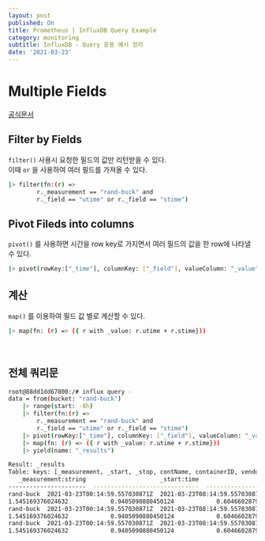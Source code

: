 ```yaml
---
layout: post
published: On
title: Prometheus | InfluxDB Query Example
category: monitoring
subtitle: InfluxDB - Query 응용 예시 정리
date: '2021-03-23'
---  
```


# Multiple Fields

[공식문서](https://docs.influxdata.com/influxdb/cloud/query-data/common-queries/multiple-fields-in-calculations/)

## Filter by Fields 
```filter()``` 사용시 요청한 필드의 값만 리턴받을 수 있다. <br>
이때 ```or``` 을 사용하여 여러 필드를 가져올 수 있다.

```sh
|> filter(fn:(r) =>
		r._measurement == "rand-buck" and
		r._field == "utime" or r._field == "stime")
```

## Pivot Fileds into columns
```pivot()``` 를 사용하면 시간을 row key로 가지면서 여러 필드의 값을 한 row에 나타낼 수 있다.

```sh
|> pivot(rowKey:["_time"], columnKey: ["_field"], valueColumn: "_value")
```

## 계산
```map()``` 를 이용하여 필드 값 별로 계산할 수 있다.

```sh
|> map(fn: (r) => ({ r with _value: r.utime + r.stime}))
```

<br>

## 전체 쿼리문

```sh
root@88dd1dd67800:/# influx query -
data = from(bucket: "rand-buck")
	|> range(start: -8h)
	|> filter(fn:(r) =>
		r._measurement == "rand-buck" and
		r._field == "utime" or r._field == "stime")
	|> pivot(rowKey:["_time"], columnKey: ["_field"], valueColumn: "_value")
	|> map(fn: (r) => ({ r with _value: r.utime + r.stime}))
	|> yield(name: "_results")
```

```sh
Result: _results
Table: keys: [_measurement, _start, _stop, contName, containerID, vendor]
   _measurement:string                     _start:time                      _stop:time         contName:string      containerID:string           vendor:string                  _value:float                   stime:float                   utime:float                      _time:time
----------------------  ------------------------------  ------------------------------  ----------------------  ----------------------  ----------------------  ----------------------------  ----------------------------  ----------------------------  ------------------------------
rand-buck  2021-03-23T00:14:59.557030871Z  2021-03-23T08:14:59.557030871Z                   name0                 contid0                 mobigen             
1.545169376024632            0.9405090880450124            0.6046602879796196  2021-03-23T01:41:18.134184438Z
rand-buck  2021-03-23T00:14:59.557030871Z  2021-03-23T08:14:59.557030871Z                   name0                 contid0                 mobigen             
1.545169376024632            0.9405090880450124            0.6046602879796196  2021-03-23T05:42:48.414859117Z
rand-buck  2021-03-23T00:14:59.557030871Z  2021-03-23T08:14:59.557030871Z                   name0                 contid0                 mobigen             
1.545169376024632            0.9405090880450124            0.6046602879796196  2021-03-23T05:53:09.296947480Z
```
